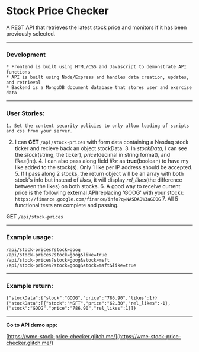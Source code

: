# Stock Price Checker

A REST API that retrieves the latest stock price and monitors if it has been previously selected.

---
### Development
    * Frontend is built using HTML/CSS and Javascript to demonstrate API functions
    * API is built using Node/Express and handles data creation, updates, and retrieval
    * Backend is a MongoDB document database that stores user and exercise data

---
### User Stories:
    1. Set the content security policies to only allow loading of scripts and css from your server.
  2. I can __GET__ `/api/stock-prices` with form data containing a Nasdaq stock ticker and recieve back an object stockData.
    3. In *stockData*, I can see the *stock*(string, the ticker), *price*(decimal in string format), and *likes*(int).
    4. I can also pass along field *like* as **true**(boolean) to have my like added to the stock(s). Only 1 like per IP address should be accepted.
    5. If I pass along 2 stocks, the return object will be an array with both stock's info but instead of *likes*, it will display *rel_likes*(the difference between the likes) on both stocks.
    6. A good way to receive current price is the following external API(replacing 'GOOG' with your stock): 
    `https://finance.google.com/finance/info?q=NASDAQ%3aGOOG`
    7. All 5 functional tests are complete and passing.

__GET__ `/api/stock-prices`

---
### Example usage:

```
/api/stock-prices?stock=goog
/api/stock-prices?stock=goog&like=true
/api/stock-prices?stock=goog&stock=msft
/api/stock-prices?stock=goog&stock=msft&like=true
```

---
### Example return:
```
{"stockData":{"stock":"GOOG","price":"786.90","likes":1}}
{"stockData":[{"stock":"MSFT","price":"62.30","rel_likes":-1},{"stock":"GOOG","price":"786.90","rel_likes":1}]}
```
---
**Go to API demo app:**

[https://wme-stock-price-checker.glitch.me/](https://wme-stock-price-checker.glitch.me/)



